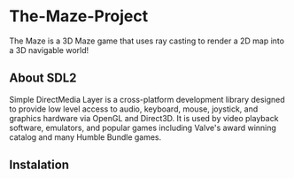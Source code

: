 # The-Maze-Project  
The Maze is a 3D Maze game that uses ray casting to render a 2D map into a 3D navigable world!  
## About SDL2  
Simple DirectMedia Layer is a cross-platform development library designed to provide low level access to audio, keyboard, mouse, joystick, and graphics hardware via OpenGL and Direct3D. It is used by video playback software, emulators, and popular games including Valve's award winning catalog and many Humble Bundle games.  
## Instalation
